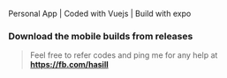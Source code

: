 Personal App | Coded with Vuejs | Build with expo

### Download the mobile builds from releases

> Feel free to refer codes and ping me for any help at **https://fb.com/hasill**
